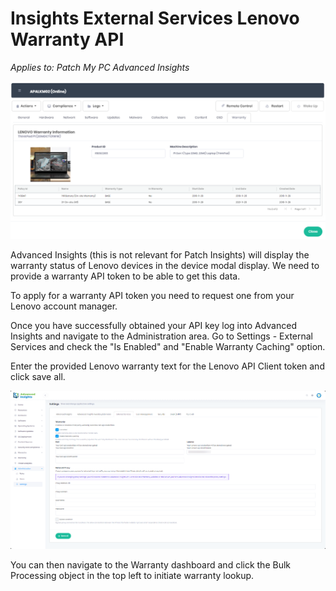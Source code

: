 # Insights External Services Lenovo Warranty API

_Applies to: Patch My PC Advanced Insights_

![](/_images/image-(1291).png "")

Advanced Insights (this is not relevant for Patch Insights)  will display the warranty status of Lenovo devices in the device modal display. We need to provide a warranty API token to be able to get this data.

To apply for a warranty API token you need to request one from your Lenovo account manager.

Once you have successfully obtained your API key log into Advanced Insights and navigate to the Administration area. Go to Settings - External Services and check the "Is Enabled" and "Enable Warranty Caching" option.

Enter the provided Lenovo warranty text for the Lenovo API Client token and click save all.

![](/_images/image-(1292).png "")

You can then navigate to the Warranty dashboard and click the Bulk Processing object in the top left to initiate warranty lookup.
